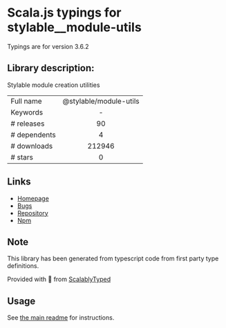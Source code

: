 
# Scala.js typings for stylable__module-utils

Typings are for version 3.6.2

## Library description:
Stylable module creation utilities

|                    |                 |
| ------------------ | :-------------: |
| Full name          | @stylable/module-utils |
| Keywords           | - |
| # releases         | 90 |
| # dependents       | 4 |
| # downloads        | 212946 |
| # stars            | 0 |

## Links
- [Homepage](https://github.com/wix/stylable#readme)
- [Bugs](https://github.com/wix/stylable/issues)
- [Repository](https://github.com/wix/stylable)
- [Npm](https://www.npmjs.com/package/%40stylable%2Fmodule-utils)
    


## Note
This library has been generated from typescript code from first party type definitions.

Provided with :purple_heart: from [ScalablyTyped](https://github.com/oyvindberg/ScalablyTyped)

## Usage
See [the main readme](../../readme.md) for instructions.


